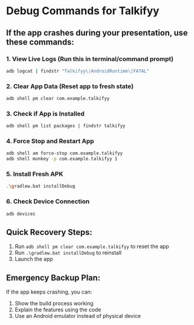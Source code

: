 # Debug Commands for Talkifyy

## If the app crashes during your presentation, use these commands:

### 1. View Live Logs (Run this in terminal/command prompt)
```bash
adb logcat | findstr "Talkifyy\|AndroidRuntime\|FATAL"
```

### 2. Clear App Data (Reset app to fresh state)
```bash
adb shell pm clear com.example.talkifyy
```

### 3. Check if App is Installed
```bash
adb shell pm list packages | findstr talkifyy
```

### 4. Force Stop and Restart App
```bash
adb shell am force-stop com.example.talkifyy
adb shell monkey -p com.example.talkifyy 1
```

### 5. Install Fresh APK
```bash
.\gradlew.bat installDebug
```

### 6. Check Device Connection
```bash
adb devices
```

## Quick Recovery Steps:
1. Run `adb shell pm clear com.example.talkifyy` to reset the app
2. Run `.\gradlew.bat installDebug` to reinstall
3. Launch the app

## Emergency Backup Plan:
If the app keeps crashing, you can:
1. Show the build process working
2. Explain the features using the code
3. Use an Android emulator instead of physical device